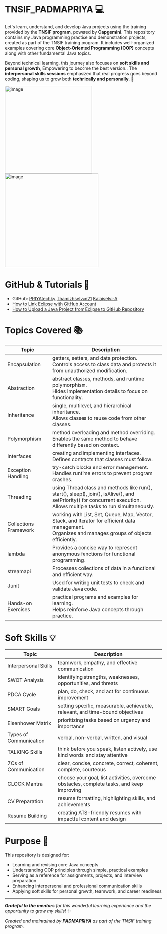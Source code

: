 # TNSIF_PADMAPRIYA 💻

Let's learn, understand, and develop Java projects using the training provided by the **TNSIF program**, powered by **Capgemini**. This repository contains my Java programming practice and demonstration projects, created as part of the TNSIF training program. It includes well-organized examples covering core **Object-Oriented Programming (OOP)** concepts along with other fundamental Java topics.

Beyond technical learning, this journey also focuses on **soft skills and personal growth**, Empowering to become the best version.. The **interpersonal skills sessions** emphasized that real progress goes beyond coding, shaping us to grow both **technically and personally**. 🌟  


<img width="280" height="280" alt="image" src="https://github.com/user-attachments/assets/02da1374-8f25-4419-9708-c22a2238967c" />          <img width="300" height="300" alt="image" src="https://encrypted-tbn0.gstatic.com/images?q=tbn:ANd9GcRMo9e26ySHpwRW79sYf-z1KXQd8O5rqXb0UNvIXmbYauDI310t5tRvG3ijkVsx-jx8aaY&usqp=CAU" />



# GitHub & Tutorials 🔗

- GitHub: [PRIYAtechky](https://github.com/PRIYAtechky/corejava_course.git) [Thamizhselvan21](https://github.com/Thamizhselvan21/C2TC_CoreJavaPrograms.git) [Kalaiselvi-A](https://github.com/Kalaiselvi-A/CoreJavaCourse)  
- [How to Link Eclipse with GitHub Account](https://youtu.be/0G4iwZ3qw0s?si=sdSdIH9tmUSGHKwu)  
- [How to Upload a Java Project from Eclipse to GitHub Repository](https://youtu.be/TysKmwGjxlQ?si=fhrL0WfOXvX68-pk)  

# Topics Covered 📚

| Topic                  | Description |
|------------------------|-------------|
| Encapsulation          | getters, setters, and data protection.<br>Controls access to class data and protects it from unauthorized modification. |
| Abstraction            | abstract classes, methods, and runtime polymorphism.<br>Hides implementation details to focus on functionality. |
| Inheritance            | single, multilevel, and hierarchical inheritance.<br>Allows classes to reuse code from other classes. |
| Polymorphism           | method overloading and method overriding.<br>Enables the same method to behave differently based on context. |
| Interfaces             | creating and implementing interfaces.<br>Defines contracts that classes must follow. |
| Exception Handling     | try-catch blocks and error management.<br>Handles runtime errors to prevent program crashes. |
| Threading              | using Thread class and methods like run(), start(), sleep(), join(), isAlive(), and setPriority() for concurrent execution.<br>Allows multiple tasks to run simultaneously. |
| Collections Framework  | working with List, Set, Queue, Map, Vector, Stack, and Iterator for efficient data management.<br>Organizes and manages groups of objects efficiently. |
| lambda                 | Provides a concise way to represent anonymous functions for functional programming. |
| streamapi              | Processes collections of data in a functional and efficient way. |
| Junit                  | Used for writing unit tests to check and validate Java code. |
| Hands-on Exercises     | practical programs and examples for learning.<br>Helps reinforce Java concepts through practice. |

 
# Soft Skills 💡

| Topic                   | Description |
|-------------------------|-------------|
| Interpersonal Skills    | teamwork, empathy, and effective communication |
| SWOT Analysis           | identifying strengths, weaknesses, opportunities, and threats |
| PDCA Cycle              | plan, do, check, and act for continuous improvement |
| SMART Goals             | setting specific, measurable, achievable, relevant, and time-bound objectives |
| Eisenhower Matrix       | prioritizing tasks based on urgency and importance |
| Types of Communication  | verbal, non-verbal, written, and visual |
| TALKING Skills          | think before you speak, listen actively, use kind words, and stay attentive |
| 7Cs of Communication    | clear, concise, concrete, correct, coherent, complete, courteous |
| CLOCK Mantra            | choose your goal, list activities, overcome obstacles, complete tasks, and keep improving |
| CV Preparation          | resume formatting, highlighting skills, and achievements |
| Resume Building         | creating ATS-friendly resumes with impactful content and design |

# Purpose 🎯

This repository is designed for:

- Learning and revising core Java concepts  
- Understanding OOP principles through simple, practical examples  
- Serving as a reference for assignments, projects, and interview preparation
- Enhancing interpersonal and professional communication skills  
- Applying soft skills for personal growth, teamwork, and career readiness 




---


***Grateful to the mentors** for this wonderful learning experience and the opportunity to grow my skills!* ✨


*Created and maintained by **PADMAPRIYA** as part of the TNSIF training program.*

